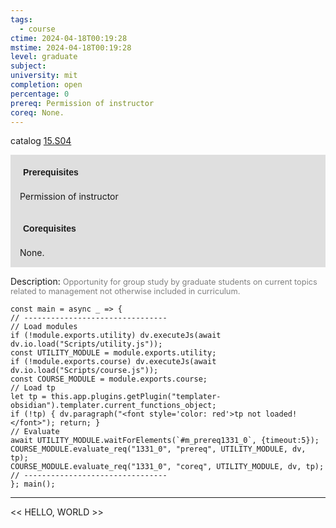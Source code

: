 ```yaml
---
tags:
  - course
ctime: 2024-04-18T00:19:28
mstime: 2024-04-18T00:19:28
level: graduate
subject: 
university: mit
completion: open
percentage: 0
prereq: Permission of instructor
coreq: None.
---
```


catalog [15.S04](http://student.mit.edu/catalog/m15c.html#15.S04)

<span style="display: block; padding: 15px; background-color: rgb(100, 100, 100, 0.2);"><font id="m_prereq1331_0" style="display: block; font-family: Arial, sans-serif; font-weight: bold; padding: 5px">Prerequisites</font><br><span id="prereq1331_0">Permission of instructor</span></span>
<span style="display: block; padding: 15px; background-color: rgb(100, 100, 100, 0.2);"><font id="m_coreq1331_0" style="display: block; font-family: Arial, sans-serif; font-weight: bold; padding: 5px">Corequisites</font><br><span id="coreq1331_0">None.</span></span>

<font style="">Description:</font>
<font style="color: grey; font-size: 0.8rem;">Opportunity for group study by graduate students on current topics related to management not otherwise included in curriculum.</font>

```dataviewjs
const main = async _ => {
// --------------------------------
// Load modules
if (!module.exports.utility) dv.executeJs(await dv.io.load("Scripts/utility.js"));
const UTILITY_MODULE = module.exports.utility;
if (!module.exports.course) dv.executeJs(await dv.io.load("Scripts/course.js"));
const COURSE_MODULE = module.exports.course;
// Load tp
let tp = this.app.plugins.getPlugin("templater-obsidian").templater.current_functions_object;
if (!tp) { dv.paragraph("<font style='color: red'>tp not loaded!</font>"); return; }
// Evaluate
await UTILITY_MODULE.waitForElements(`#m_prereq1331_0`, {timeout:5});
COURSE_MODULE.evaluate_req("1331_0", "prereq", UTILITY_MODULE, dv, tp);
COURSE_MODULE.evaluate_req("1331_0", "coreq", UTILITY_MODULE, dv, tp);
// --------------------------------
}; main();
```

---

<< HELLO, WORLD >>
